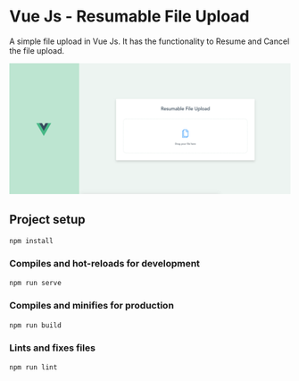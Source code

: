 # Vue Js - Resumable File Upload
A simple file upload in Vue Js. It has the functionality to Resume and Cancel the file upload.

![Resumable File Upload](./screenshot.png?raw=true "Resumable File Uploads")

## Project setup
```
npm install
```

### Compiles and hot-reloads for development
```
npm run serve
```

### Compiles and minifies for production
```
npm run build
```

### Lints and fixes files
```
npm run lint
```
